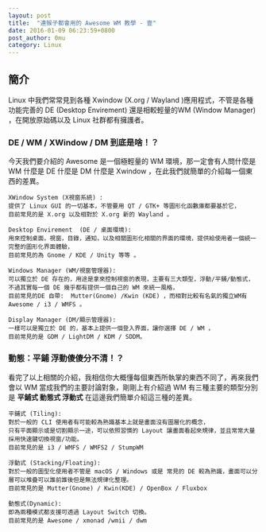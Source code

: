 ```yaml
---
layout: post
title:  "連猴子都會用的 Awesome WM 教學 - 壹" 
date: 2016-01-09 06:23:59+0800
post_author: 0mu
category: Linux
---
```


## 簡介
Linux 中我們常常見到各種 Xwindow (X.org / Wayland )應用程式，不管是各種功能完善的 DE (Desktop Envirement) 還是相較輕量的WM (Window Manager) ，在開放原始碼以及 Linux 社群都有擁護者。    

### DE / WM / XWindow / DM 到底是啥！？    
     
今天我們要介紹的 Awesome 是一個極輕量的 WM 環境，那一定會有人問什麼是 WM 什麼是 DE 什麼是 DM 什麼是 Xwindow ，在此我們就簡單的介紹每一個東西的差異。     

``` 
XWindow System (X視窗系統) :    
提供了 Linux GUI 的一切基本，不管要用 QT / GTK+ 等圖形化函數庫都要基於它，
目前常見的是 X.org 以及相對於 X.org 新的 Wayland 。
    
Desktop Envirement  (DE / 桌面環境):    
用來控制桌面，視窗，目錄，通知，以及相關圖形化相關的界面的環境，提供給使用者一個統一完整的圖形化界面體驗，
目前常見的為 Gnome / KDE / Unity 等等 。    
     
Windows Manager (WM/視窗管理器):    
可以獨立於 DE 存在的，用途是拿來控制視窗的表現，主要有三大類型，浮動/平鋪/動態式，
不過其實每一個 DE 幾乎都有提供一個自己的 WM 來統一風格，    
目前常見的DE 自帶:  Mutter(Gnome) /Kwin (KDE) ，而相對比較有名氣的獨立WM有 Awesome / i3 / WMFS 。       
     
Display Manager (DM/顯示管理器):    
一樣可以是獨立於 DE 的，基本上提供一個登入界面，讓你選擇 DE / WM ，
目前常見的是 GDM / LightDM / KDM / SDDM。
```

### 動態：平鋪 浮動傻傻分不清！？         
     

看完了以上相關的介紹，我相信你大概懂每個東西所執掌的東西不同了，再來我們會以 WM 當成我們的主要討論對象，剛剛上有介紹過 WM 有三種主要的類型分別是 **平鋪式 動態式 浮動式** 在這邊我們簡單介紹這三種的差異。

```
平鋪式 (Tiling): 
對於一般的 CLI 使用者有可能較為熟識基本上就是畫面沒有圖層化的概念，
只有平面顯示或是切割顯示一途，可以依照習慣的 Layout 讓畫面看起來規律，並且常常大量採用快速鍵切換視窗/功能。
目前常見的是 i3 / WMFS / WMFS2 / StumpWM

浮動式 (Stacking/Floating): 
對於一般的圖型化使用者不管是 macOS / Windows 或是 常見的 DE 較為熟識，畫面可以分層可以堆疊可以誰前誰後但是無法規律化整理。
目前常見的是 Mutter(Gnome) / Kwin(KDE) / OpenBox / Fluxbox

動態式(Dynamic):
即為兩種模式都支援可透過 Layout Switch 切換。
目前常見的是 Awesome / xmonad /wmii / dwm
```
